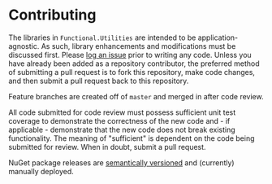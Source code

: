 # Contributing

The libraries in `Functional.Utilities` are intended to be application-agnostic. As such, library enhancements and modifications must be discussed first. Please [log an issue](https://github.com/RyanMarcotte/Functional.FluentAssertions/issues) prior to writing any code.  Unless you have already been added as a repository contributor, the preferred method of submitting a pull request is to fork this repository, make code changes, and then submit a pull request back to this repository.

Feature branches are created off of `master` and merged in after code review.

All code submitted for code review must possess sufficient unit test coverage to demonstrate the correctness of the new code and - if applicable - demonstrate that the new code does not break existing functionality.  The meaning of "sufficient" is dependent on the code being submitted for review.  When in doubt, submit a pull request.

NuGet package releases are [semantically versioned](https://semver.org/) and (currently) manually deployed.
